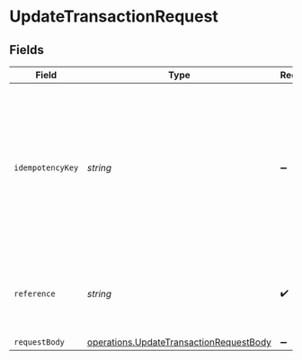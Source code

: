 # UpdateTransactionRequest


## Fields

| Field                                                                                                                                                                         | Type                                                                                                                                                                          | Required                                                                                                                                                                      | Description                                                                                                                                                                   |
| ----------------------------------------------------------------------------------------------------------------------------------------------------------------------------- | ----------------------------------------------------------------------------------------------------------------------------------------------------------------------------- | ----------------------------------------------------------------------------------------------------------------------------------------------------------------------------- | ----------------------------------------------------------------------------------------------------------------------------------------------------------------------------- |
| `idempotencyKey`                                                                                                                                                              | *string*                                                                                                                                                                      | :heavy_minus_sign:                                                                                                                                                            | A key created by merchants that ensures `POST` and `PATCH` requests are only performed once. [Read more about Idempotent Requests here](/developers/references/idempotency/). |
| `reference`                                                                                                                                                                   | *string*                                                                                                                                                                      | :heavy_check_mark:                                                                                                                                                            | This is the Bolt transaction reference. (ex. N7Y3-NFKC-VFRF)                                                                                                                  |
| `requestBody`                                                                                                                                                                 | [operations.UpdateTransactionRequestBody](../../models/operations/updatetransactionrequestbody.md)                                                                            | :heavy_minus_sign:                                                                                                                                                            | N/A                                                                                                                                                                           |